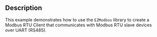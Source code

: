 ## Description

This example demonstrates how to use the `EZModbus` library to create a Modbus RTU Client that communicates with Modbus RTU slave devices over UART (RS485).